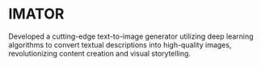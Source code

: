 # IMATOR
Developed a cutting-edge text-to-image generator utilizing deep learning algorithms to convert textual descriptions into high-quality images, revolutionizing content creation and visual storytelling.
